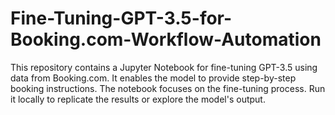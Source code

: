# Fine-Tuning-GPT-3.5-for-Booking.com-Workflow-Automation
This repository contains a Jupyter Notebook for fine-tuning GPT-3.5 using data from Booking.com. It enables the model to provide step-by-step booking instructions. The notebook focuses on the fine-tuning process. Run it locally to replicate the results or explore the model's output.
